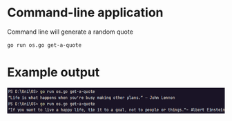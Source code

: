 # Command-line application
Command line will generate a random quote
```
go run os.go get-a-quote

```
# Example output
![alt text](https://github.com/ianaspivac/OS/blob/master/output.png?raw=true)

